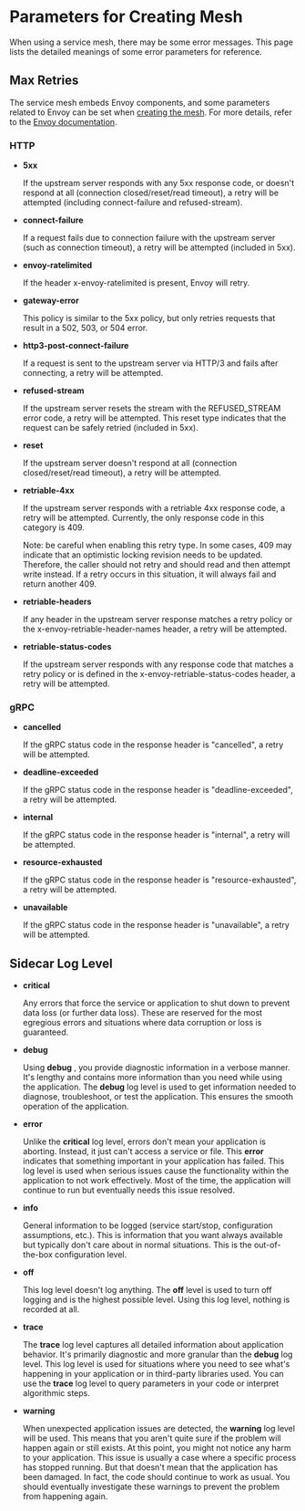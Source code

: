 # Parameters for Creating Mesh

When using a service mesh, there may be some error messages.
This page lists the detailed meanings of some error parameters for reference.

## Max Retries

The service mesh embeds Envoy components, and some parameters related to Envoy can be set when [creating the mesh](./README.md).
For more details, refer to the [Envoy documentation](https://www.envoyproxy.io/docs/envoy/latest/configuration/http/http_filters/router_filter#x-envoy-retry-on).

### HTTP

- __5xx__

    If the upstream server responds with any 5xx response code, or doesn't respond at all (connection closed/reset/read timeout), a retry will be attempted (including connect-failure and refused-stream).

- __connect-failure__

    If a request fails due to connection failure with the upstream server (such as connection timeout), a retry will be attempted (included in 5xx).

- __envoy-ratelimited__

    If the header x-envoy-ratelimited is present, Envoy will retry.

- __gateway-error__

    This policy is similar to the 5xx policy, but only retries requests that result in a 502, 503, or 504 error.

- __http3-post-connect-failure__

    If a request is sent to the upstream server via HTTP/3 and fails after connecting, a retry will be attempted.

- __refused-stream__

    If the upstream server resets the stream with the REFUSED_STREAM error code, a retry will be attempted.
    This reset type indicates that the request can be safely retried (included in 5xx).

- __reset__

    If the upstream server doesn't respond at all (connection closed/reset/read timeout), a retry will be attempted.

- __retriable-4xx__

    If the upstream server responds with a retriable 4xx response code, a retry will be attempted.
    Currently, the only response code in this category is 409.

    Note: be careful when enabling this retry type. In some cases, 409 may indicate that an optimistic locking revision needs to be updated.
    Therefore, the caller should not retry and should read and then attempt write instead. If a retry occurs in this situation, it will always fail and return another 409.

- __retriable-headers__

    If any header in the upstream server response matches a retry policy or the x-envoy-retriable-header-names header, a retry will be attempted.

- __retriable-status-codes__

    If the upstream server responds with any response code that matches a retry policy or is defined in the x-envoy-retriable-status-codes header, a retry will be attempted.

### gRPC

- __cancelled__

    If the gRPC status code in the response header is "cancelled", a retry will be attempted.

- __deadline-exceeded__

    If the gRPC status code in the response header is "deadline-exceeded", a retry will be attempted.

- __internal__

    If the gRPC status code in the response header is "internal", a retry will be attempted.

- __resource-exhausted__

    If the gRPC status code in the response header is "resource-exhausted", a retry will be attempted.

- __unavailable__

    If the gRPC status code in the response header is "unavailable", a retry will be attempted.

## Sidecar Log Level

- __critical__

    Any errors that force the service or application to shut down to prevent data loss (or further data loss).
    These are reserved for the most egregious errors and situations where data corruption or loss is guaranteed.

- __debug__

    Using __debug__ , you provide diagnostic information in a verbose manner.
    It's lengthy and contains more information than you need while using the application.
    The __debug__ log level is used to get information needed to diagnose, troubleshoot, or test the application. This ensures the smooth operation of the application.

- __error__

    Unlike the __critical__ log level, errors don't mean your application is aborting.
    Instead, it just can't access a service or file. This __error__ indicates that something important in your application has failed.
    This log level is used when serious issues cause the functionality within the application to not work effectively. Most of the time, the application will continue to run but eventually needs this issue resolved.

- __info__

    General information to be logged (service start/stop, configuration assumptions, etc.).
    This is information that you want always available but typically don't care about in normal situations. This is the out-of-the-box configuration level.

- __off__

    This log level doesn't log anything. The __off__ level is used to turn off logging and is the highest possible level.
    Using this log level, nothing is recorded at all.

- __trace__

    The __trace__ log level captures all detailed information about application behavior. It's primarily diagnostic and more granular than the __debug__ log level.
    This log level is used for situations where you need to see what's happening in your application or in third-party libraries used. You can use the __trace__ log level to query parameters in your code or interpret algorithmic steps.

- __warning__

    When unexpected application issues are detected, the __warning__ log level will be used.
    This means that you aren't quite sure if the problem will happen again or still exists. At this point, you might not notice any harm to your application.
    This issue is usually a case where a specific process has stopped running. But that doesn't mean that the application has been damaged.
    In fact, the code should continue to work as usual. You should eventually investigate these warnings to prevent the problem from happening again.
